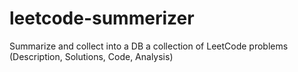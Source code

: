 # leetcode-summerizer
Summarize and collect into a DB a collection of LeetCode problems (Description, Solutions, Code, Analysis)
